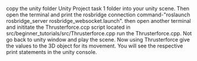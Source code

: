 copy the unity folder Unity Project task 1 folder into your unity scene. 
Then open the terminal and print the rosbridge connection command-"roslaunch rosbridge_server rosbridge_websocket.launch".
then open another terminal and inititate the Thrusterforce.ccp script located in src/beginner_tutorials/src/Thrusterforce.cpp
run the Thrusterforce.cpp.
Not go back to unity window and play the scene.
Now using Thrusterforce give the values to the 3D object for its movement.
You will see the respective print statements in the unity console.
